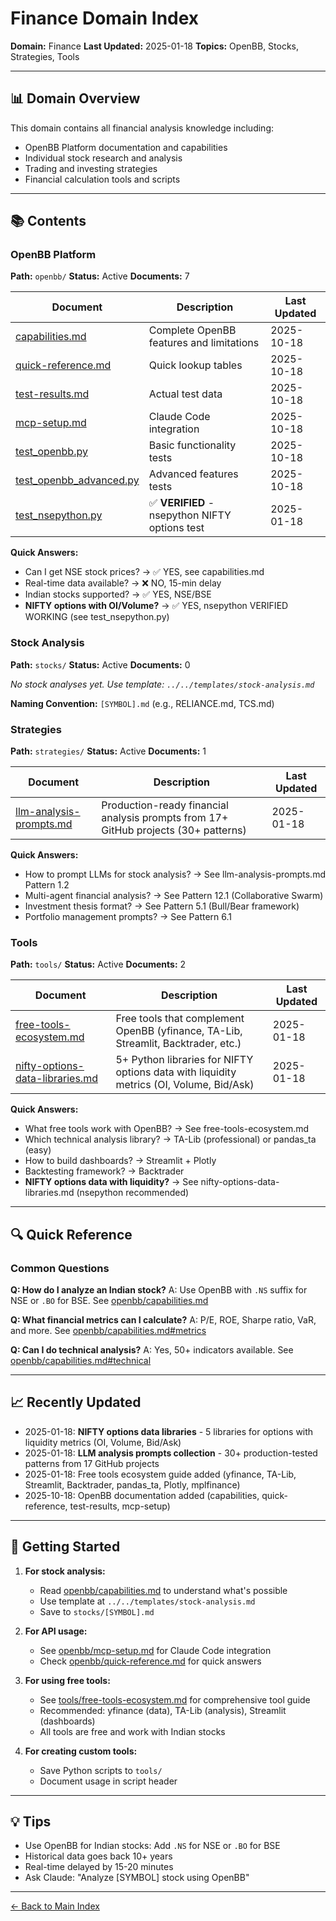 # Finance Domain Index

**Domain:** Finance
**Last Updated:** 2025-01-18
**Topics:** OpenBB, Stocks, Strategies, Tools

---

## 📊 Domain Overview

This domain contains all financial analysis knowledge including:
- OpenBB Platform documentation and capabilities
- Individual stock research and analysis
- Trading and investing strategies
- Financial calculation tools and scripts

---

## 📚 Contents

### OpenBB Platform
**Path:** `openbb/`
**Status:** Active
**Documents:** 7

| Document | Description | Last Updated |
|----------|-------------|--------------|
| [capabilities.md](openbb/capabilities.md) | Complete OpenBB features and limitations | 2025-10-18 |
| [quick-reference.md](openbb/quick-reference.md) | Quick lookup tables | 2025-10-18 |
| [test-results.md](openbb/test-results.md) | Actual test data | 2025-10-18 |
| [mcp-setup.md](openbb/mcp-setup.md) | Claude Code integration | 2025-10-18 |
| [test_openbb.py](openbb/test_openbb.py) | Basic functionality tests | 2025-10-18 |
| [test_openbb_advanced.py](openbb/test_openbb_advanced.py) | Advanced features tests | 2025-10-18 |
| [test_nsepython.py](openbb/test_nsepython.py) | ✅ **VERIFIED** - nsepython NIFTY options test | 2025-01-18 |

**Quick Answers:**
- Can I get NSE stock prices? → ✅ YES, see capabilities.md
- Real-time data available? → ❌ NO, 15-min delay
- Indian stocks supported? → ✅ YES, NSE/BSE
- **NIFTY options with OI/Volume?** → ✅ YES, nsepython VERIFIED WORKING (see test_nsepython.py)

### Stock Analysis
**Path:** `stocks/`
**Status:** Active
**Documents:** 0

*No stock analyses yet. Use template: `../../templates/stock-analysis.md`*

**Naming Convention:** `[SYMBOL].md` (e.g., RELIANCE.md, TCS.md)

### Strategies
**Path:** `strategies/`
**Status:** Active
**Documents:** 1

| Document | Description | Last Updated |
|----------|-------------|--------------|
| [llm-analysis-prompts.md](strategies/llm-analysis-prompts.md) | Production-ready financial analysis prompts from 17+ GitHub projects (30+ patterns) | 2025-01-18 |

**Quick Answers:**
- How to prompt LLMs for stock analysis? → See llm-analysis-prompts.md Pattern 1.2
- Multi-agent financial analysis? → See Pattern 12.1 (Collaborative Swarm)
- Investment thesis format? → See Pattern 5.1 (Bull/Bear framework)
- Portfolio management prompts? → See Pattern 6.1

### Tools
**Path:** `tools/`
**Status:** Active
**Documents:** 2

| Document | Description | Last Updated |
|----------|-------------|--------------|
| [free-tools-ecosystem.md](tools/free-tools-ecosystem.md) | Free tools that complement OpenBB (yfinance, TA-Lib, Streamlit, Backtrader, etc.) | 2025-01-18 |
| [nifty-options-data-libraries.md](tools/nifty-options-data-libraries.md) | 5+ Python libraries for NIFTY options data with liquidity metrics (OI, Volume, Bid/Ask) | 2025-01-18 |

**Quick Answers:**
- What free tools work with OpenBB? → See free-tools-ecosystem.md
- Which technical analysis library? → TA-Lib (professional) or pandas_ta (easy)
- How to build dashboards? → Streamlit + Plotly
- Backtesting framework? → Backtrader
- **NIFTY options data with liquidity?** → See nifty-options-data-libraries.md (nsepython recommended)

---

## 🔍 Quick Reference

### Common Questions

**Q: How do I analyze an Indian stock?**
A: Use OpenBB with `.NS` suffix for NSE or `.BO` for BSE. See [openbb/capabilities.md](openbb/capabilities.md)

**Q: What financial metrics can I calculate?**
A: P/E, ROE, Sharpe ratio, VaR, and more. See [openbb/capabilities.md#metrics](openbb/capabilities.md)

**Q: Can I do technical analysis?**
A: Yes, 50+ indicators available. See [openbb/capabilities.md#technical](openbb/capabilities.md)

---

## 📈 Recently Updated

- 2025-01-18: **NIFTY options data libraries** - 5 libraries for options with liquidity metrics (OI, Volume, Bid/Ask)
- 2025-01-18: **LLM analysis prompts collection** - 30+ production-tested patterns from 17 GitHub projects
- 2025-01-18: Free tools ecosystem guide added (yfinance, TA-Lib, Streamlit, Backtrader, pandas_ta, Plotly, mplfinance)
- 2025-10-18: OpenBB documentation added (capabilities, quick-reference, test-results, mcp-setup)

---

## 🎯 Getting Started

1. **For stock analysis:**
   - Read [openbb/capabilities.md](openbb/capabilities.md) to understand what's possible
   - Use template at `../../templates/stock-analysis.md`
   - Save to `stocks/[SYMBOL].md`

2. **For API usage:**
   - See [openbb/mcp-setup.md](openbb/mcp-setup.md) for Claude Code integration
   - Check [openbb/quick-reference.md](openbb/quick-reference.md) for quick answers

3. **For using free tools:**
   - See [tools/free-tools-ecosystem.md](tools/free-tools-ecosystem.md) for comprehensive tool guide
   - Recommended: yfinance (data), TA-Lib (analysis), Streamlit (dashboards)
   - All tools are free and work with Indian stocks

4. **For creating custom tools:**
   - Save Python scripts to `tools/`
   - Document usage in script header

---

## 💡 Tips

- Use OpenBB for Indian stocks: Add `.NS` for NSE or `.BO` for BSE
- Historical data goes back 10+ years
- Real-time delayed by 15-20 minutes
- Ask Claude: "Analyze [SYMBOL] stock using OpenBB"

---

[← Back to Main Index](../../INDEX.md)
